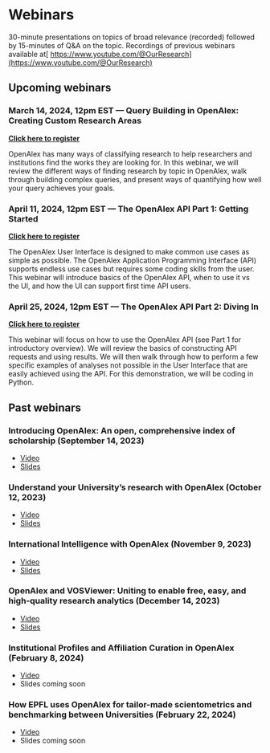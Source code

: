 # Webinars

30-minute presentations on topics of broad relevance (recorded) followed by 15-minutes of Q\&A on the topic. Recordings of previous webinars available at[ https://www.youtube.com/@OurResearch](https://www.youtube.com/@OurResearch)

## Upcoming webinars

### March 14, 2024, 12pm EST — Query Building in OpenAlex: Creating Custom Research Areas <a href="#query-building-in-openalex" id="query-building-in-openalex"></a>

[**Click here to register**](https://us02web.zoom.us/webinar/register/WN\_Ar4Z80HlSRKAU5mhQEdLCw)

OpenAlex has many ways of classifying research to help researchers and institutions find the works they are looking for. In this webinar, we will review the different ways of finding research by topic in OpenAlex, walk through building complex queries, and present ways of quantifying how well your query achieves your goals.

### April 11, 2024, 12pm EST — The OpenAlex API Part 1: Getting Started <a href="#openalex-api-part-1" id="openalex-api-part-1"></a>

[**Click here to register**](https://zoom.us/webinar/register/WN_k1OfebT4RdGoylw6FVqiuw)

The OpenAlex User Interface is designed to make common use cases as simple as possible. The OpenAlex Application Programming Interface (API) supports endless use cases but requires some coding skills from the user. This webinar will introduce basics of the OpenAlex API, when to use it vs the UI, and how the UI can support first time API users. 

### April 25, 2024, 12pm EST — The OpenAlex API Part 2: Diving In <a href="#openalex-api-part-2" id="openalex-api-part-2"></a>

[**Click here to register**](https://zoom.us/webinar/register/WN_Jtr5dZWuTgGojGC3yDRG5w)

This webinar will focus on how to use the OpenAlex API (see Part 1 for introductory overview). We will review the basics of constructing API requests and using results. We will then walk through how to perform a few specific examples of analyses not possible in the User Interface that are easily achieved using the API. For this demonstration, we will be coding in Python. 



## Past webinars

### Introducing OpenAlex: An open, comprehensive index of scholarship (September 14, 2023)

* [Video](https://youtu.be/dKJgLK3wrTM)
* [Slides](https://openalex.org/Intro\_OpenAlex.pdf)

### Understand your University’s research with OpenAlex (October 12, 2023)

* [Video](https://youtu.be/FbbeUGd6i-4)
* [Slides](https://openalex.org/Research.pdf)

### International Intelligence with OpenAlex (November 9, 2023)

* [Video](https://youtu.be/Ylr7xa7AMq8)
* [Slides](https://openalex.org/OpenAlex\_Webinar\_International.pdf)

### OpenAlex and VOSViewer: Uniting to enable free, easy, and high-quality research analytics (December 14, 2023)

* [Video](https://youtu.be/MfwFzLQmUwo)
* [Slides](https://openalex.org/Visualizing\_Science\_Using\_OpenAlex\_and\_VOSviewer.pdf)

### Institutional Profiles and Affiliation Curation in OpenAlex (February 8, 2024) <a href="#institutional-profiles-and-affiliation-curation" id="institutional-profiles-and-affiliation-curation"></a>

* [Video](https://youtu.be/pe1fJCyu3mE)
* Slides coming soon

### How EPFL uses OpenAlex for tailor-made scientometrics and benchmarking between Universities (February 22, 2024) <a href="#how-epfl-uses-openalex" id="how-epfl-uses-openalex"></a>

* [Video](https://youtu.be/DgQgbLN_uPc)
* Slides coming soon
